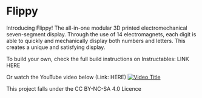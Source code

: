 # Flippy
Introducing Flippy! The all-in-one modular 3D printed electromechanical seven-segment display. Through the use of 14 electromagnets, each digit is able to quickly and mechanically display both numbers and letters. This creates a unique and satisfying display.

To build your own, check the full build instructions on Instructables: LINK HERE

Or watch the YouTube video below (Link: HERE)
[![Video Title](https://img.youtube.com/vi/VIDEO_ID/0.jpg)](https://www.youtube.com/watch?v=VIDEO_ID)

This project falls under the CC BY-NC-SA 4.0 Licence
